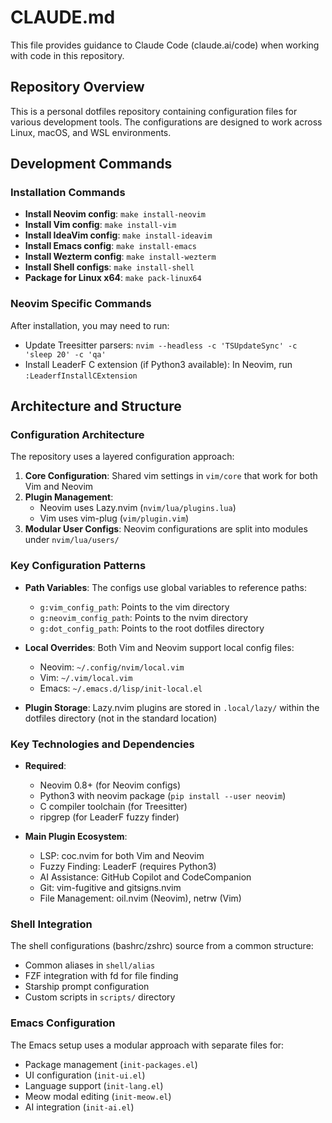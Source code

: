 # CLAUDE.md

This file provides guidance to Claude Code (claude.ai/code) when working with code in this repository.

## Repository Overview

This is a personal dotfiles repository containing configuration files for various development tools. The configurations are designed to work across Linux, macOS, and WSL environments.

## Development Commands

### Installation Commands

- **Install Neovim config**: `make install-neovim`
- **Install Vim config**: `make install-vim`
- **Install IdeaVim config**: `make install-ideavim`
- **Install Emacs config**: `make install-emacs`
- **Install Wezterm config**: `make install-wezterm`
- **Install Shell configs**: `make install-shell`
- **Package for Linux x64**: `make pack-linux64`

### Neovim Specific Commands

After installation, you may need to run:
- Update Treesitter parsers: `nvim --headless -c 'TSUpdateSync' -c 'sleep 20' -c 'qa'`
- Install LeaderF C extension (if Python3 available): In Neovim, run `:LeaderfInstallCExtension`

## Architecture and Structure

### Configuration Architecture

The repository uses a layered configuration approach:

1. **Core Configuration**: Shared vim settings in `vim/core` that work for both Vim and Neovim
2. **Plugin Management**: 
   - Neovim uses Lazy.nvim (`nvim/lua/plugins.lua`)
   - Vim uses vim-plug (`vim/plugin.vim`)
3. **Modular User Configs**: Neovim configurations are split into modules under `nvim/lua/users/`

### Key Configuration Patterns

- **Path Variables**: The configs use global variables to reference paths:
  - `g:vim_config_path`: Points to the vim directory
  - `g:neovim_config_path`: Points to the nvim directory
  - `g:dot_config_path`: Points to the root dotfiles directory

- **Local Overrides**: Both Vim and Neovim support local config files:
  - Neovim: `~/.config/nvim/local.vim`
  - Vim: `~/.vim/local.vim`
  - Emacs: `~/.emacs.d/lisp/init-local.el`

- **Plugin Storage**: Lazy.nvim plugins are stored in `.local/lazy/` within the dotfiles directory (not in the standard location)

### Key Technologies and Dependencies

- **Required**: 
  - Neovim 0.8+ (for Neovim configs)
  - Python3 with neovim package (`pip install --user neovim`)
  - C compiler toolchain (for Treesitter)
  - ripgrep (for LeaderF fuzzy finder)

- **Main Plugin Ecosystem**:
  - LSP: coc.nvim for both Vim and Neovim
  - Fuzzy Finding: LeaderF (requires Python3)
  - AI Assistance: GitHub Copilot and CodeCompanion
  - Git: vim-fugitive and gitsigns.nvim
  - File Management: oil.nvim (Neovim), netrw (Vim)

### Shell Integration

The shell configurations (bashrc/zshrc) source from a common structure:
- Common aliases in `shell/alias`
- FZF integration with fd for file finding
- Starship prompt configuration
- Custom scripts in `scripts/` directory

### Emacs Configuration

The Emacs setup uses a modular approach with separate files for:
- Package management (`init-packages.el`)
- UI configuration (`init-ui.el`)
- Language support (`init-lang.el`)
- Meow modal editing (`init-meow.el`)
- AI integration (`init-ai.el`)